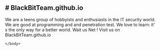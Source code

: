 <!DOCITYPE html>
<html>
  <body>
      <h2># BlackBitTeam.github.io</h2>
<p>We are a teens group of hobbyists and enthusiasts in the IT security world. We are good at programming and and penetration test.  We love to learn: it' s the only way for a better world.   Wait us Net !       Visit us on BlackBitTeam.github.io </p>
            
    </body>
  </html>
